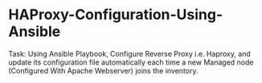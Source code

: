 # HAProxy-Configuration-Using-Ansible
Task: Using Ansible Playbook, Configure Reverse Proxy i.e. Haproxy, and update its configuration file automatically each time a new Managed node (Configured With Apache Webserver) joins the inventory.
